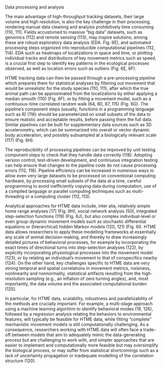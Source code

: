 Data processing and analysis

The main advantage of high-throughput tracking datasets, their large volume and high resolution, is also the key challenge in their processing, rendering manual data cleaning and analysis prohibitively time consuming (110, 111). Fields accustomed to massive “big data” datasets, such as genomics (112) and remote sensing (113), may inspire solutions; among these are robust exploratory data analysis (EDA. Fig. 6E), and automated processing steps organized into reproducible computational pipelines (112, 114). EDA such as heatmaps of localizations in space and time, or plotting individual tracks and distributions of key movement metrics such as speed, is a crucial first step to identify key patterns in the ecological processes observed, as well as location errors such as outliers (Fig. 6E, 6F).

 

HTME tracking data can then be passed through a pre-processing pipeline which prepares them for statistical analyses by filtering out movement that would be unrealistic for the study species (110, 111), after which the true animal path can be approximated from the localizations by either applying a median smooth (110) (Fig. 6F), or by fitting a movement model, such as a continuous-time correlated random walk (64, 80, 87, 115) (Fig. 6G). The pipeline’s component steps (usually, functions in a programming language such as R) (116) should be parameterized on small subsets of the data to ensure realistic and acceptable results, before passing them the full data. Similar pipelines can be built for supplementary data sources such as 3D accelerometry, which can be summarized into overall or vector dynamic body acceleration, and possibly subsampled at a biologically relevant scale (117) (Fig. 6H).

 

The reproducibility of processing pipelines can be improved by unit testing component steps to check that they handle data correctly (118). Adopting version control, test-driven development, and continuous integration testing can help ensure that changes to the pipeline code do not cause processing errors (112, 118). Pipeline efficiency can be increased in numerous ways to allow even very large datasets to be processed on conventional computing hardware, by processing small subsets of the data at a time, careful programming to avoid inefficiently copying data during computation, use of a compiled language or parallel computing techniques such as multi-threading or a computing cluster (112, 113).

 

Analytical approaches for HTME data include, inter alia, relatively simple home range analyses [17] (Fig. 6H), social network analysis (50), integrated step-selection functions (119) (Fig. 6J), but also complex individual-level or even group-dynamic movement models such as stochastic differential equations or (hierarchical) hidden Markov models (120, 121) (Fig. 6I). HTME data allows researchers to apply these modelling frameworks at essentially any scale of animal decision-making, and thereby to draw increasingly detailed pictures of behavioral processes, for example by incorporating the exact times of directional turns into step-selection analyses (122), by explicitly incorporating physiological processes into the movement model (123), or by relating an individual’s movement to that of conspecifics nearby (124). On the other hand, key challenges specific to HTME data are very strong temporal and spatial correlations in movement metrics, noisiness, nonlinearity and nonnormality, statistical artifacts resulting from the high-resolution sampling (e.g., an inflation of zero turning angles), and, most importantly, the data volume and the associated computational burden (125).

 

In particular, for HTME data, scalability, robustness and parallelizability of the methods are crucially important. For example, a multi-stage approach using a machine learning algorithm to identify behavioral modes (19, 126), followed by a regression analysis relating the behaviors to environmental features, will typically be feasible for HTME data, while fitting “complete” mechanistic movement models is still computationally challenging. As a consequence, researchers working with HTME data will often face a trade-off between models that aim to adequately mimic the data-generating process but are challenging to work with, and simpler approaches that are easier to implement and computationally more feasible but may oversimplify the biological process, or may suffer from statistical shortcomings such as a lack of uncertainty propagation or inadequate modelling of the correlation structure (120).